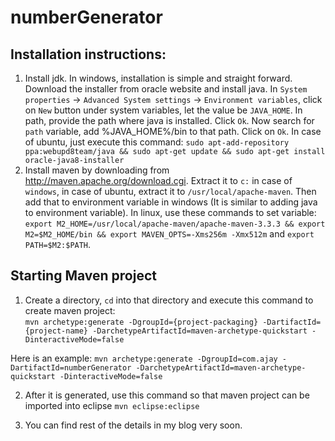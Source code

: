 # numberGenerator

## Installation instructions:
1. Install jdk. In windows, installation is simple and straight forward. Download the installer from oracle website and install java. 
    In `System properties` -> `Advanced System settings` -> `Environment variables`, click on `New` button under system variables, let the value be `JAVA_HOME`. In path, provide the path where java is installed. Click `Ok`. Now search for `path` variable, add %JAVA_HOME%/bin to that path. Click on `Ok`. In case of ubuntu, just execute this command: `sudo apt-add-repository ppa:webupd8team/java && sudo apt-get update && sudo apt-get install oracle-java8-installer`
2. Install maven by downloading from http://maven.apache.org/download.cgi. Extract it to `c:` in case of `windows`, in case of ubuntu, extract it to `/usr/local/apache-maven`. Then add that to environment variable in windows (It is similar to adding java to environment variable). In linux, use these commands to set variable: `export M2_HOME=/usr/local/apache-maven/apache-maven-3.3.3 && export M2=$M2_HOME/bin && export MAVEN_OPTS=-Xms256m -Xmx512m` and `export PATH=$M2:$PATH`. 

## Starting Maven project
1. Create a directory, `cd` into that directory and execute this command to create maven project:  
`mvn archetype:generate -DgroupId={project-packaging} -DartifactId={project-name} -DarchetypeArtifactId=maven-archetype-quickstart -DinteractiveMode=false`

Here is an example:
`mvn archetype:generate -DgroupId=com.ajay -DartifactId=numberGenerator -DarchetypeArtifactId=maven-archetype-quickstart -DinteractiveMode=false`

2. After it is generated, use this command so that maven project can be imported into eclipse
`mvn eclipse:eclipse`

3. You can find rest of the details in my blog very soon.
